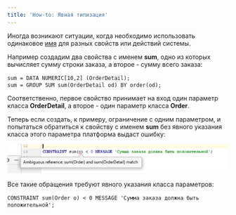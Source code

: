 ```yaml
---
title: 'How-to: Явная типизация'
---
```


Иногда возникают ситуации, когда необходимо использовать одинаковое [имя](Naming.md) для разных свойств или действий системы. 

Например создадим два свойства с именем **sum**, одно из которых вычисляет сумму строки заказа, а второе - сумму всего заказа:

```lsf
sum = DATA NUMERIC[10,2] (OrderDetail);
sum = GROUP SUM sum(OrderDetail od) BY order(od);
```

Соответственно, первое свойство принимает на вход один параметр класса **OrderDetail**, а второе - один параметр класса **Order**.

Теперь если создать, к примеру, ограничение с одним параметром, и попытаться обратиться к свойству с именем **sum** без явного указания класса этого параметра платформа выдаст ошибку:

![](attachments/65241514/65241516.png)

Все такие обращения требуют явного указания класса параметров:

```lsf
CONSTRAINT sum(Order o) < 0 MESSAGE 'Сумма заказа должна быть положительной';
```

  

  
